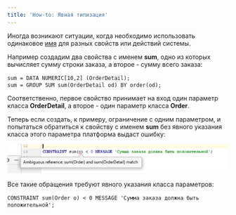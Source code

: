 ```yaml
---
title: 'How-to: Явная типизация'
---
```


Иногда возникают ситуации, когда необходимо использовать одинаковое [имя](Naming.md) для разных свойств или действий системы. 

Например создадим два свойства с именем **sum**, одно из которых вычисляет сумму строки заказа, а второе - сумму всего заказа:

```lsf
sum = DATA NUMERIC[10,2] (OrderDetail);
sum = GROUP SUM sum(OrderDetail od) BY order(od);
```

Соответственно, первое свойство принимает на вход один параметр класса **OrderDetail**, а второе - один параметр класса **Order**.

Теперь если создать, к примеру, ограничение с одним параметром, и попытаться обратиться к свойству с именем **sum** без явного указания класса этого параметра платформа выдаст ошибку:

![](attachments/65241514/65241516.png)

Все такие обращения требуют явного указания класса параметров:

```lsf
CONSTRAINT sum(Order o) < 0 MESSAGE 'Сумма заказа должна быть положительной';
```

  

  
